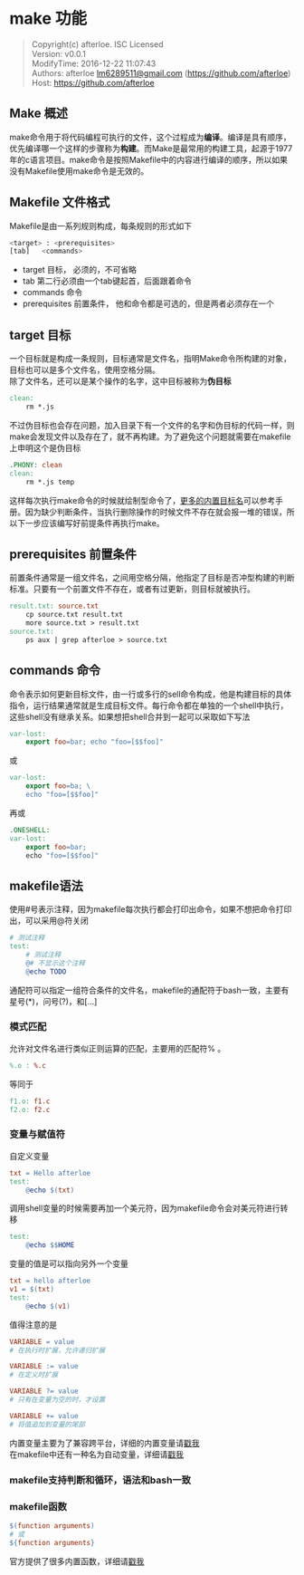 make 功能
===

> Copyright(c) afterloe. ISC Licensed  
> Version: v0.0.1  
> ModifyTime: 2016-12-22 11:07:43  
> Authors:
    afterloe <lm6289511@gmail.com> (https://github.com/afterloe)  
> Host:
    https://github.com/afterloe  

## Make 概述 
make命令用于将代码编程可执行的文件，这个过程成为**编译**。编译是具有顺序，优先编译哪一个这样的步骤称为**构建**。而Make是最常用的构建工具，起源于1977年的c语言项目。make命令是按照Makefile中的内容进行编译的顺序，所以如果没有Makefile使用make命令是无效的。

## Makefile 文件格式
Makefile是由一系列规则构成，每条规则的形式如下
```bash
<target> : <prerequisites>
[tab]	<commands>
```
* target 目标， 必须的，不可省略  
* tab 第二行必须由一个tab键起首，后面跟着命令  
* commands 命令  
* prerequisites 前置条件， 他和命令都是可选的，但是两者必须存在一个  

## target 目标
一个目标就是构成一条规则，目标通常是文件名，指明Make命令所构建的对象，目标也可以是多个文件名，使用空格分隔。  
除了文件名，还可以是某个操作的名字，这中目标被称为**伪目标**
```makefile
clean:
	rm *.js
```

不过伪目标也会存在问题，加入目录下有一个文件的名字和伪目标的代码一样，则make会发现文件以及存在了，就不再构建。为了避免这个问题就需要在makefile上申明这个是伪目标
```makefile
.PHONY: clean
clean:
	rm *.js temp
```

这样每次执行make命令的时候就绘制型命令了，[更多的内置目标名](http://www.gnu.org/software/make/manual/html_node/Special-Targets.html#Special-Targets)可以参考手册。因为缺少判断条件，当执行删除操作的时候文件不存在就会报一堆的错误，所以下一步应该编写好前提条件再执行make。

## prerequisites 前置条件
前置条件通常是一组文件名，之间用空格分隔，他指定了目标是否冲型构建的判断标准。只要有一个前置文件不存在，或者有过更新，则目标就被执行。
```makefile
result.txt: source.txt
	cp source.txt result.txt
	more source.txt > result.txt
source.txt: 
	ps aux | grep afterloe > source.txt
```

## commands 命令
命令表示如何更新目标文件，由一行或多行的sell命令构成，他是构建目标的具体指令，运行结果通常就是生成目标文件。每行命令都在单独的一个shell中执行，这些shell没有继承关系。如果想把shell合并到一起可以采取如下写法
```makefile
var-lost:
	export foo=bar; echo "foo=[$$foo]"
```
或
```makefile
var-lost:
	export foo=ba; \
	echo "foo=[$$foo]"
```
再或
```makefile
.ONESHELL:
var-lost:
	export foo=bar;
	echo "foo=[$$foo]"
```

## makefile语法
使用#号表示注释，因为makefile每次执行都会打印出命令，如果不想把命令打印出，可以采用@符关闭
```makefile
# 测试注释
test:
	# 测试注释
	@# 不显示这个注释
	@echo TODO
```
通配符可以指定一组符合条件的文件名，makefile的通配符于bash一致，主要有星号(*)，问号(?)，和[...]  

### 模式匹配
允许对文件名进行类似正则运算的匹配，主要用的匹配符% 。
```makefile
%.o : %.c	
```
等同于
```makefile
f1.o: f1.c
f2.o: f2.c
```

### 变量与赋值符
自定义变量
```makefile
txt = Hello afterloe
test:
	@echo $(txt)
```

调用shell变量的时候需要再加一个美元符，因为makefile命令会对美元符进行转移
```makefile
test:
	@echo $$HOME
```

变量的值是可以指向另外一个变量
```makefile
txt = hello afterloe
v1 = $(txt)
test:
	@echo $(v1)
```

值得注意的是
```makefile
VARIABLE = value
# 在执行时扩展，允许递归扩展

VARIABLE := value
# 在定义时扩展

VARIABLE ?= value
# 只有在变量为空的时，才设置

VARIABLE += value
# 将值追加到变量的尾部
```

内置变量主要为了兼容跨平台，详细的内置变量请[戳我](https://www.gnu.org/software/make/manual/html_node/Implicit-Variables.html)  
在makefile中还有一种名为自动变量，详细请[戳我](https://www.gnu.org/software/make/manual/html_node/Automatic-Variables.html)  

### makefile支持判断和循环，语法和bash一致

### makefile函数
```makefile
$(function arguments)
# 或
${function arguments}
```

官方提供了很多内置函数，详细请[戳我](https://www.gnu.org/software/make/manual/html_node/Functions.html)
